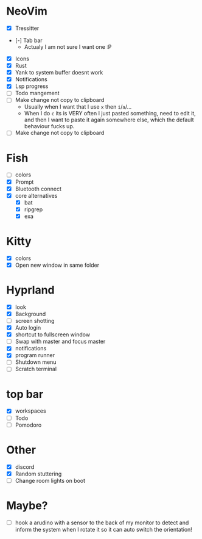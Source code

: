 # NeoVim
- [X] Tressitter
- [-] Tab bar
    * Actualy I am not sure I want one :P
- [X] Icons
- [X] Rust
- [X] Yank to system buffer doesnt work
- [X] Notifications
- [X] Lsp progress
- [ ] Todo mangement
- [ ] Make change not copy to clipboard
    * Usually when I want that I use `x` then `i`/`a`/...
    * When I do `c` its is VERY often I just pasted something, need to edit it, and then I want to paste it again somewhere else, which the default behaviour fucks up.
- [ ] Make change not copy to clipboard

# Fish
- [ ] colors
- [X] Prompt
- [X] Bluetooth connect
- [X] core alternatives
    - [X] bat
    - [X] ripgrep
    - [X] exa

# Kitty
- [X] colors
- [X] Open new window in same folder

# Hyprland
- [X] look
- [X] Background
- [ ] screen shotting
- [X] Auto login
- [X] shortcut to fullscreen window
- [ ] Swap with master and focus master
- [X] notifications
- [X] program runner
- [ ] Shutdown menu
- [ ] Scratch terminal

# top bar
- [X] workspaces
- [ ] Todo
- [ ] Pomodoro

# Other
- [X] discord
- [X] Random stuttering
- [ ] Change room lights on boot

# Maybe?
- [ ] hook a arudino with a sensor to the back of my monitor to detect and inform the system when I rotate it so it can auto switch the orientation!

